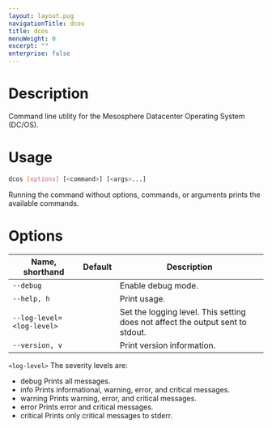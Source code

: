 ```yaml
---
layout: layout.pug
navigationTitle: dcos
title: dcos
menuWeight: 0
excerpt: ""
enterprise: false
---
```

<!-- This source repo for this topic is https://github.com/dcos/dcos-docs -->

# Description

Command line utility for the Mesosphere Datacenter Operating System (DC/OS).

# Usage

```bash
dcos [options] [<command>] [<args>...]
```

Running the command without options, commands, or arguments prints the available commands.

# Options

| Name, shorthand                 | Default | Description                                                                    |
| ------------------------------- | ------- | ------------------------------------------------------------------------------ |
| `--debug`                       |         | Enable debug mode.                                                             |
| `--help, h`                     |         | Print usage.                                                                   |
| `--log-level=<log-level>` |         | Set the logging level. This setting does not affect the output sent to stdout. |
| `--version, v`                  |         | Print version information.                                                     |

`<log-level>` The severity levels are:

* debug Prints all messages.
* info Prints informational, warning, error, and critical messages.
* warning Prints warning, error, and critical messages.
* error Prints error and critical messages.
* critical Prints only critical messages to stderr.